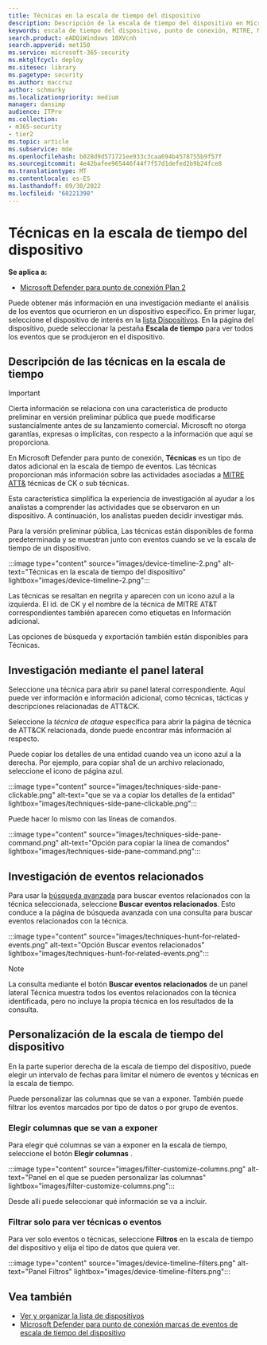```yaml
---
title: Técnicas en la escala de tiempo del dispositivo
description: Descripción de la escala de tiempo del dispositivo en Microsoft Defender para punto de conexión
keywords: escala de tiempo del dispositivo, punto de conexión, MITRE, MITRE ATT&CK, técnicas, tácticas
search.product: eADQiWindows 10XVcnh
search.appverid: met150
ms.service: microsoft-365-security
ms.mktglfcycl: deploy
ms.sitesec: library
ms.pagetype: security
ms.author: maccruz
author: schmurky
ms.localizationpriority: medium
manager: dansimp
audience: ITPro
ms.collection:
- m365-security
- tier2
ms.topic: article
ms.subservice: mde
ms.openlocfilehash: b028d9d571721ee933c3caa694b4578755b9f57f
ms.sourcegitcommit: 4e42bafee965446f44f7f57d1defed2b9b24fce8
ms.translationtype: MT
ms.contentlocale: es-ES
ms.lasthandoff: 09/30/2022
ms.locfileid: "68221398"
---
```

# <a name="techniques-in-the-device-timeline"></a>Técnicas en la escala de tiempo del dispositivo

**Se aplica a:**
- [Microsoft Defender para punto de conexión Plan 2](https://go.microsoft.com/fwlink/?linkid=2154037)

Puede obtener más información en una investigación mediante el análisis de los eventos que ocurrieron en un dispositivo específico. En primer lugar, seleccione el dispositivo de interés en la [lista Dispositivos](machines-view-overview.md). En la página del dispositivo, puede seleccionar la pestaña **Escala de tiempo** para ver todos los eventos que se produjeron en el dispositivo.

## <a name="understand-techniques-in-the-timeline"></a>Descripción de las técnicas en la escala de tiempo

> [!IMPORTANT]
> Cierta información se relaciona con una característica de producto preliminar en versión preliminar pública que puede modificarse sustancialmente antes de su lanzamiento comercial. Microsoft no otorga garantías, expresas o implícitas, con respecto a la información que aquí se proporciona.

En Microsoft Defender para punto de conexión, **Técnicas** es un tipo de datos adicional en la escala de tiempo de eventos. Las técnicas proporcionan más información sobre las actividades asociadas a [MITRE ATT&](https://attack.mitre.org/) técnicas de CK o sub técnicas.

Esta característica simplifica la experiencia de investigación al ayudar a los analistas a comprender las actividades que se observaron en un dispositivo. A continuación, los analistas pueden decidir investigar más.

Para la versión preliminar pública, Las técnicas están disponibles de forma predeterminada y se muestran junto con eventos cuando se ve la escala de tiempo de un dispositivo.

:::image type="content" source="images/device-timeline-2.png" alt-text="Técnicas en la escala de tiempo del dispositivo" lightbox="images/device-timeline-2.png":::

Las técnicas se resaltan en negrita y aparecen con un icono azul a la izquierda. El id. de CK y el nombre de la técnica de MITRE AT&T correspondientes también aparecen como etiquetas en Información adicional.

Las opciones de búsqueda y exportación también están disponibles para Técnicas.

## <a name="investigate-using-the-side-pane"></a>Investigación mediante el panel lateral

Seleccione una técnica para abrir su panel lateral correspondiente. Aquí puede ver información e información adicional, como técnicas, tácticas y descripciones relacionadas de ATT&CK.

Seleccione la *técnica de ataque* específica para abrir la página de técnica de ATT&CK relacionada, donde puede encontrar más información al respecto.

Puede copiar los detalles de una entidad cuando vea un icono azul a la derecha. Por ejemplo, para copiar sha1 de un archivo relacionado, seleccione el icono de página azul.

:::image type="content" source="images/techniques-side-pane-clickable.png" alt-text="que se va a copiar los detalles de la entidad" lightbox="images/techniques-side-pane-clickable.png":::

Puede hacer lo mismo con las líneas de comandos.

:::image type="content" source="images/techniques-side-pane-command.png" alt-text="Opción para copiar la línea de comandos" lightbox="images/techniques-side-pane-command.png":::

## <a name="investigate-related-events"></a>Investigación de eventos relacionados

Para usar la [búsqueda avanzada](advanced-hunting-overview.md) para buscar eventos relacionados con la técnica seleccionada, seleccione **Buscar eventos relacionados**. Esto conduce a la página de búsqueda avanzada con una consulta para buscar eventos relacionados con la técnica.

:::image type="content" source="images/techniques-hunt-for-related-events.png" alt-text="Opción Buscar eventos relacionados" lightbox="images/techniques-hunt-for-related-events.png":::

> [!NOTE]
> La consulta mediante el botón **Buscar eventos relacionados** de un panel lateral Técnica muestra todos los eventos relacionados con la técnica identificada, pero no incluye la propia técnica en los resultados de la consulta.

## <a name="customize-your-device-timeline"></a>Personalización de la escala de tiempo del dispositivo

En la parte superior derecha de la escala de tiempo del dispositivo, puede elegir un intervalo de fechas para limitar el número de eventos y técnicas en la escala de tiempo.

Puede personalizar las columnas que se van a exponer. También puede filtrar los eventos marcados por tipo de datos o por grupo de eventos.

### <a name="choose-columns-to-expose"></a>Elegir columnas que se van a exponer

Para elegir qué columnas se van a exponer en la escala de tiempo, seleccione el botón **Elegir columnas** .

:::image type="content" source="images/filter-customize-columns.png" alt-text="Panel en el que se pueden personalizar las columnas" lightbox="images/filter-customize-columns.png":::


Desde allí puede seleccionar qué información se va a incluir.

### <a name="filter-to-view-techniques-or-events-only"></a>Filtrar solo para ver técnicas o eventos

Para ver solo eventos o técnicas, seleccione **Filtros** en la escala de tiempo del dispositivo y elija el tipo de datos que quiera ver.

:::image type="content" source="images/device-timeline-filters.png" alt-text="Panel Filtros" lightbox="images/device-timeline-filters.png":::

## <a name="see-also"></a>Vea también

- [Ver y organizar la lista de dispositivos](machines-view-overview.md)
- [Microsoft Defender para punto de conexión marcas de eventos de escala de tiempo del dispositivo](device-timeline-event-flag.md)
